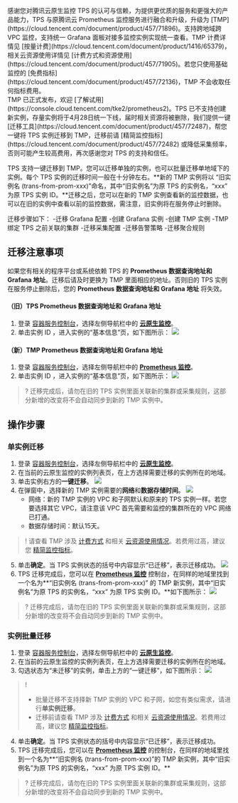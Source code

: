 

<dx-alert infotype="alarm" title="温馨提示">
感谢您对腾讯云原生监控 TPS 的认可与信赖，为提供更优质的服务和更强大的产品能力，TPS 与原腾讯云 Prometheus 监控服务进行融合和升级，升级为 [TMP](https://cloud.tencent.com/document/product/457/71896)。支持跨地域跨 VPC 监控，支持统一 Grafana 面板对接多监控实例实现统一查看。TMP 计费详情见 [按量计费](https://cloud.tencent.com/document/product/1416/65379)，相关云资源使用详情见 [计费方式和资源使用](https://cloud.tencent.com/document/product/457/71905)。若您只使用基础监控的 [免费指标](https://cloud.tencent.com/document/product/457/72136)，TMP 不会收取任何指标费用。<br>
TMP 已正式发布，欢迎 [了解试用](https://console.cloud.tencent.com/tke2/prometheus2)。TPS 已不支持创建新实例，存量实例将于4月28日统一下线，届时相关资源将被删除，我们提供一键 [迁移工具](https://cloud.tencent.com/document/product/457/72487)，帮您一键将 TPS 实例迁移到 TMP，迁移前请 [精简监控指标](https://cloud.tencent.com/document/product/457/72482) 或降低采集频率，否则可能产生较高费用，再次感谢您对 TPS 的支持和信任。
</dx-alert>

TPS 支持一键迁移到 TMP。您可以迁移单独的实例，也可以批量迁移单地域下的实例。每个 TPS 实例的迁移时间一般在十分钟左右。**新的 TMP 实例将以 “旧实例名 (trans-from-prom-xxx)”命名，其中“旧实例名”为原 TPS 的实例名，“xxx” 为原 TPS 实例 ID。**迁移之后，您可以在新的 TMP 实例查看新的监控数据，也可以在旧的实例中查看以前的监控数据，需注意，旧实例将在服务停止时删除。




迁移步骤如下：
<dx-steps>
-迁移 Grafana 配置
-创建 Grafana 实例
-创建 TMP 实例
-TMP 绑定 TPS 之前关联的集群
-迁移采集配置
-迁移告警策略
-迁移聚合规则
</dx-steps>

## 迁移注意事项

如果您有相关的程序平台或系统依赖 TPS 的 **Prometheus 数据查询地址和 Grafana 地址**。迁移后请及时更换为 TMP 里面相应的地址。否则旧的 TPS 实例在服务停止删除后，您的 **Prometheus 数据查询地址和 Grafana 地址** 将失效。

#### （旧）TPS Prometheus 数据查询地址和 Grafana 地址 
1. 登录 [容器服务控制台](https://console.cloud.tencent.com/tke2)，选择左侧导航栏中的 **[云原生监控](https://console.cloud.tencent.com/tke2/prometheus)**。
2. 单击实例 ID ，进入实例的“基本信息”页，如下图所示：
![](https://qcloudimg.tencent-cloud.cn/raw/655e7b02d998d06dcd4d70a5b1825ebb.png)

#### （新）TMP Prometheus 数据查询地址和 Grafana 地址 
1. 登录 [容器服务控制台](https://console.cloud.tencent.com/tke2)，选择左侧导航栏中的 **[Prometheus 监控](https://console.cloud.tencent.com/tke2/prometheus2)**。
2. 单击实例 ID ，进入实例的“基本信息”页，如下图所示：
![](https://qcloudimg.tencent-cloud.cn/raw/232093b4dc10d32a4c838d16b7af3954.png)

>? 迁移完成后，请勿在旧的 TPS 实例里面关联新的集群或采集规则，这部分新增的改变将不会自动同步到新的 TMP 实例中。

## 操作步骤

### 单实例迁移

1. 登录 [容器服务控制台](https://console.cloud.tencent.com/tke2)，选择左侧导航栏中的 **[云原生监控](https://console.cloud.tencent.com/tke2/prometheus)**。
2. 在当前的云原生监控的实例列表页，在上方选择需要迁移的实例所在的地域。
3. 单击实例右方的**一键迁移**。
![](https://qcloudimg.tencent-cloud.cn/raw/55d719d979976cb357c74606a169c202.png)
4. 在弹窗中，选择新的 TMP 实例需要的**网络**和**数据存储时间**。
![](https://qcloudimg.tencent-cloud.cn/raw/39cd32dcf5c2c73455e1088173ade58a.png)
	- 网络：新的 TMP 实例的 VPC 和子网默认和原来的 TPS 实例一样。若您要选择其它 VPC，请注意该 VPC 首先需要和监控的集群所在的 VPC 网络已打通。
	- 数据存储时间：默认15天。
>! 请查看 TMP 涉及 [计费方式](https://cloud.tencent.com/document/product/1416/65379) 和相关 [云资源使用情况](https://cloud.tencent.com/document/product/457/71905)。若费用过高，建议您 [精简监控指标](https://cloud.tencent.com/document/product/457/72482)。
>
5. 单击**确定**。当 TPS 实例状态的括号中内容显示“已迁移”，表示迁移成功。
![](https://qcloudimg.tencent-cloud.cn/raw/a5db6b6eab07242649a9208a36018510.png)
6. TPS 迁移完成后，您可以在 **[Prometheus 监控](https://console.cloud.tencent.com/tke2/prometheus)** 控制台，在同样的地域里找到一个名为**“旧实例名 (trans-from-prom-xxx)” 的 TMP 新实例，其中“旧实例名”为原 TPS 的实例名，“xxx” 为原 TPS 实例 ID。**如下图所示： 
![](https://qcloudimg.tencent-cloud.cn/raw/ec7c3f5fc3eef40a49dfb5c61b928540.png)
>? 迁移完成后，请勿在旧的 TPS 实例里面关联新的集群或采集规则，这部分新增的改变将不会自动同步到新的 TMP 实例中。

### 实例批量迁移

1. 登录 [容器服务控制台](https://console.cloud.tencent.com/tke2)，选择左侧导航栏中的 **[云原生监控](https://console.cloud.tencent.com/tke2/prometheus)**。
2. 在当前的云原生监控的实例列表页，在上方选择需要迁移的实例所在的地域。
3. 勾选状态为“未迁移”的实例，单击上方的“一键迁移”，如下图所示：
![](https://qcloudimg.tencent-cloud.cn/raw/ec4c1977e5ff55a0f21b184f717f8492.png)
>! 
>- 批量迁移不支持择新 TMP 实例的 VPC 和子网，如您有类似需求，请进行**单实例迁移**。
>- 迁移前请查看 TMP 涉及 [计费方式](https://cloud.tencent.com/document/product/1416/65379) 和相关 [云资源使用情况](https://cloud.tencent.com/document/product/457/71905)。若费用过高，建议您 [精简监控指标](https://cloud.tencent.com/document/product/457/72482)。
4. 单击**确定**。当 TPS 实例状态的括号中内容显示“已迁移”，表示迁移成功。
5. TPS 迁移完成后，您可以在 **[Prometheus 监控](https://console.cloud.tencent.com/tke2/prometheus)** 的控制台，在同样的地域里找到一个名为**“旧实例名 (trans-from-prom-xxx)”的 TMP 新实例，其中“旧实例名”为原 TPS 的实例名，“xxx” 为原 TPS 实例 ID。**
>? 迁移完成后，请勿在旧的 TPS 实例里面关联新的集群或采集规则，这部分新增的改变将不会自动同步到新的 TMP 实例中。
